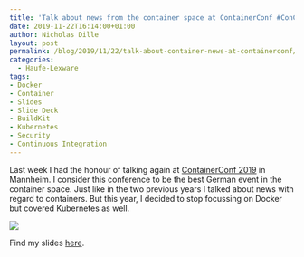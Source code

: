 ```yaml
---
title: 'Talk about news from the container space at ContainerConf #ConConf2019'
date: 2019-11-22T16:14:00+01:00
author: Nicholas Dille
layout: post
permalink: /blog/2019/11/22/talk-about-container-news-at-containerconf/
categories:
  - Haufe-Lexware
tags:
- Docker
- Container
- Slides
- Slide Deck
- BuildKit
- Kubernetes
- Security
- Continuous Integration
---
```

Last week I had the honour of talking again at [ContainerConf 2019](https://www.containerconf.de/2019/programm.php) in Mannheim. I consider this conference to be the best German event in the container space. Just like in the two previous years I talked about news with regard to containers. But this year, I decided to stop focussing on Docker but covered Kubernetes as well.

<img src="/media/2019/11/talk_conconf2019.png" /><!-- .element: style="width: 80%" -->

<!--more-->

Find my slides [here](/slides/2019-11-13/ContainerConf%202019%20-%20Container%20Universum.html).